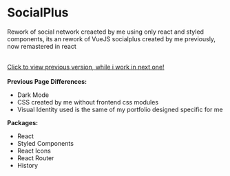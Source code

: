 <h1>SocialPlus</h1>
Rework of social network creaeted by me using only react and styled components, its an rework of VueJS socialplus created by me previously, now remastered in react<br> <br>

<a href="https://socialplus-react.gabrielhrp31.com/">Click to view previous version, while i work in next one!</a> <br> <br>
<b>Previous Page Differences:</b> <br>
<ul>
    <li>
        Dark Mode
    </li>
    <li>
        CSS created by me without frontend css modules
    </li>
    <li>
        Visual Identity used is the same of my portfolio designed specific for me
    </li>
</ul>
<b>Packages:</b> <br>
<ul>
    <li>
        React
    </li>
    <li>
        Styled Components
    </li>
    <li>
        React Icons
    </li>
    <li>
        React Router
    </li>
    <li>
        History
    </li>
</ul>

